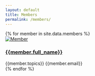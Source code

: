 ```yaml
---
layout: default
title: Members
permalink: /members/
---
```


<div id="portfolio" class="portfolio row grid-container gutter-20" data-layout="fitRows">
    {% for member in site.data.members %}
    <article class="portfolio-item col-lg-3 col-md-4 col-sm-6 col-12 pf-media pf-icons">
        <div class="grid-inner">
            <div class="portfolio-image">
                <a href="portfolio-single.html">
                    <img src="/images/members/{{member.photo}}" alt="Member">
                </a>
                <div class="bg-overlay">
                    <div class="bg-overlay-content dark" data-hover-animate="fadeIn">
                        <a href="#" class="overlay-trigger-icon bg-light text-dark" data-hover-animate="fadeInDownSmall" data-hover-animate-out="fadeOutUpSmall" data-hover-speed="350"><i class="icon-line-ellipsis"></i></a>
                    </div>
                    <div class="bg-overlay-bg dark" data-hover-animate="fadeIn"></div>
                </div>
            </div>
            <div class="portfolio-desc">
                <h3><a href="portfolio-single.html">{{member.full_name}}</a></h3>
                <span>{{member.topics}}</span>
                <span>{{member.email}}</span>
            </div>
        </div>
    </article>
    {% endfor %}
</div>